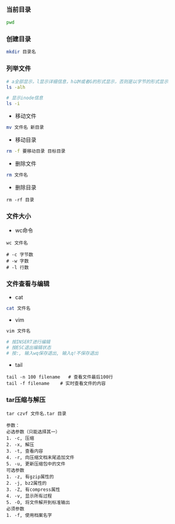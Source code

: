 ### 当前目录

```bash
pwd
```


### 创建目录

```bash
mkdir 目录名
```


### 列举文件

```bash
# a全部显示，l显示详细信息，h以M或者G的形式显示，否则是以字节的形式显示
ls -alh

# 显示inode信息
ls -i
```

* 移动文件

```bash
mv 文件名 新目录
```

* 移动目录

```bash
rm -f 要移动目录 目标目录
```

* 删除文件

```bash
rm 文件名
```

* 删除目录

```
rm -rf 目录
```


### 文件大小

* wc命令

```
wc 文件名

# -c 字节数
# -w 字数
# -l 行数
```

### 文件查看与编辑

* cat

```sh
cat 文件名
```

* vim

```sh
vim 文件名

# 按INSERT进行编辑
# 按ESC退出编辑状态
# 按:, 输入wq保存退出, 输入q!不保存退出
```

* tail

```
tail -n 100 filename   # 查看文件最后100行
tail -f filename    # 实时查看文件的内容
```


### tar压缩与解压

```
tar czvf 文件名.tar 目录

参数：
必选参数（只能选择其一）
1. -c, 压缩
2. -x, 解压
3. -t, 查看内容
4. -r, 向压缩文档末尾追加文件
5. -u, 更新压缩包中的文件
可选参数
1. -z, 有gzip属性的
2. -j, bz2属性的
3. -Z, 有compress属性
4. -v, 显示所有过程
5. -O, 将文件解开到标准输出
必须参数
1. -f, 使用档案名字
```
